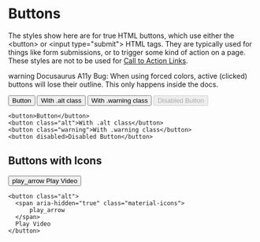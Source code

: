 # Buttons

The styles show here are for true HTML buttons, which use either the &lt;button&gt; or &lt;input type="submit"&gt; HTML tags. They are typically used for things like form submissions, or to trigger some kind of action on a page. These styles are not to be used for [Call to Action Links](/patterns/atoms/links#call-to-action-links).

<p><span class="material-icons" aria-hidden="true">warning</span> Docusaurus A11y Bug: When using forced colors, active (clicked) buttons will lose their outline. This only happens inside the docs.</p>

<button>Button</button>
<button class="alt">With .alt class</button>
<button class="warning">With .warning class</button>
<button disabled>Disabled Button</button>

    <button>Button</button>
    <button class="alt">With .alt class</button>
    <button class="warning">With .warning class</button>
    <button disabled>Disabled Button</button>

## Buttons with Icons

<button class="alt">
  <span aria-hidden="true" class="material-icons">
      play_arrow
  </span>
  Play Video
</button>

    <button class="alt">
      <span aria-hidden="true" class="material-icons">
          play_arrow
      </span>
      Play Video
    </button>